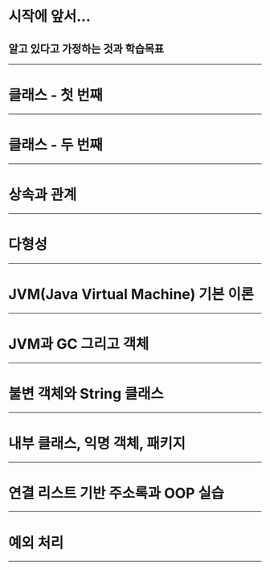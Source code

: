 # 시작에 앞서...
## 알고 있다고 가정하는 것과 학습목표
****
# 클래스 - 첫 번째

****
# 클래스 - 두 번째

****
# 상속과 관계

****
# 다형성

****
# JVM(Java Virtual Machine) 기본 이론

****
# JVM과 GC 그리고 객체

****
# 불변 객체와 String 클래스

****
# 내부 클래스, 익명 객체, 패키지

****
# 연결 리스트 기반 주소록과 OOP 실습

****
# 예외 처리

****